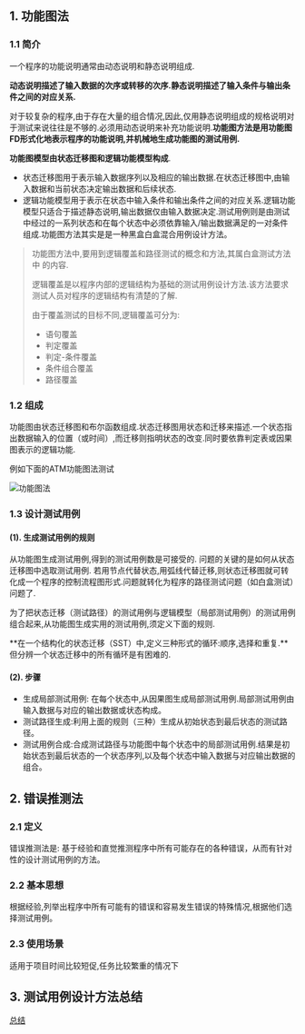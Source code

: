 ## 1. 功能图法

### 1.1 简介

一个程序的功能说明通常由动态说明和静态说明组成.

**动态说明描述了输入数据的次序或转移的次序.静态说明描述了输入条件与输出条件之间的对应关系.**

对于较复杂的程序,由于存在大量的组合情况,因此,仅用静态说明组成的规格说明对于测试来说往往是不够的.必须用动态说明来补充功能说明.**功能图方法是用功能图FD形式化地表示程序的功能说明,并机械地生成功能图的测试用例.**

**功能图模型由状态迁移图和逻辑功能模型构成**.

- 状态迁移图用于表示输入数据序列以及相应的输出数据.在状态迁移图中,由输入数据和当前状态决定输出数据和后续状态.
- 逻辑功能模型用于表示在状态中输入条件和输出条件之间的对应关系.逻辑功能模型只适合于描述静态说明,输出数据仅由输入数据决定.测试用例则是由测试中经过的一系列状态和在每个状态中必须依靠输入/输出数据满足的一对条件组成.功能图方法其实是是一种黑盒白盒混合用例设计方法。

> 功能图方法中,要用到逻辑覆盖和路径测试的概念和方法,其属白盒测试方法中 的内容.
>
> 逻辑覆盖是以程序内部的逻辑结构为基础的测试用例设计方法.该方法要求测试人员对程序的逻辑结构有清楚的了解.
>
> 由于覆盖测试的目标不同,逻辑覆盖可分为:
>
> - 语句覆盖
> - 判定覆盖
> - 判定-条件覆盖
> - 条件组合覆盖
> - 路径覆盖

### 1.2 组成

功能图由状态迁移图和布尔函数组成.状态迁移图用状态和迁移来描述.一个状态指出数据输入的位置（或时间）,而迁移则指明状态的改变.同时要依靠判定表或因果图表示的逻辑功能.

例如下面的ATM功能图法测试

![功能图法](/images/error.png)

### 1.3 设计测试用例

#### (1). 生成测试用例的规则

从功能图生成测试用例,得到的测试用例数是可接受的. 问题的关键的是如何从状态迁移图中选取测试用例. 若用节点代替状态,用弧线代替迁移,则状态迁移图就可转化成一个程序的控制流程图形式.问题就转化为程序的路径测试问题（如白盒测试）问题了.

为了把状态迁移（测试路径）的测试用例与逻辑模型（局部测试用例）的测试用例组合起来,从功能图生成实用的测试用例,须定义下面的规则.

**在一个结构化的状态迁移（SST）中,定义三种形式的循环:顺序,选择和重复.**但分辨一个状态迁移中的所有循环是有困难的.

#### (2). 步骤

- 生成局部测试用例: 在每个状态中,从因果图生成局部测试用例.局部测试用例由输入数据与对应的输出数据或状态构成。
- 测试路径生成:利用上面的规则（三种）生成从初始状态到最后状态的测试路径。
- 测试用例合成:合成测试路径与功能图中每个状态中的局部测试用例.结果是初始状态到最后状态的一个状态序列,以及每个状态中输入数据与对应输出数据的组合。

## 2. 错误推测法

### 2.1 定义

错误推测法是: 基于经验和直觉推测程序中所有可能存在的各种错误，从而有针对性的设计测试用例的方法。

### 2.2 基本思想

根据经验,列举出程序中所有可能有的错误和容易发生错误的特殊情况,根据他们选择测试用例。

### 2.3 使用场景

适用于项目时间比较短促,任务比较繁重的情况下

## 3. 测试用例设计方法总结

[总结](all.pdf)